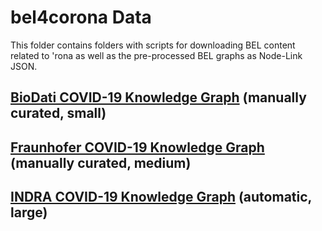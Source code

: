 # bel4corona Data

This folder contains folders with scripts for downloading BEL content
related to 'rona as well as the pre-processed BEL graphs as Node-Link JSON.

## [BioDati COVID-19 Knowledge Graph](/biodati) (manually curated, small)

## [Fraunhofer COVID-19 Knowledge Graph](/covid19kg) (manually curated, medium)

## [INDRA COVID-19 Knowledge Graph](/emmaa) (automatic, large)
